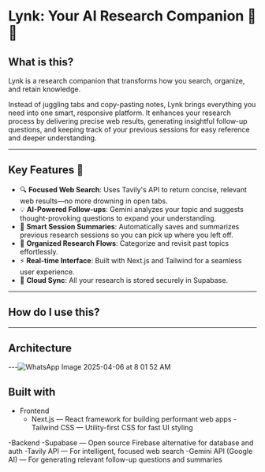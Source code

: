 # Lynk: Your AI Research Companion 🧠🔗

## What is this?

Lynk is a research companion that transforms how you search, organize, and retain knowledge.

Instead of juggling tabs and copy-pasting notes, Lynk brings everything you need into one smart, responsive platform. It enhances your research process by delivering precise web results, generating insightful follow-up questions, and keeping track of your previous sessions for easy reference and deeper understanding.

---

## Key Features 🚀

- 🔍 **Focused Web Search**: Uses Tavily's API to return concise, relevant web results—no more drowning in open tabs.
- 💡 **AI-Powered Follow-ups**: Gemini analyzes your topic and suggests thought-provoking questions to expand your understanding.
- 🧠 **Smart Session Summaries**: Automatically saves and summarizes previous research sessions so you can pick up where you left off.
- 📂 **Organized Research Flows**: Categorize and revisit past topics effortlessly.
- ⚡ **Real-time Interface**: Built with Next.js and Tailwind for a seamless user experience.
- 🔐 **Cloud Sync**: All your research is stored securely in Supabase.

---

## How do I use this?
---

## Architecture
---![WhatsApp Image 2025-04-06 at 8 01 52 AM](https://github.com/user-attachments/assets/175dd424-bdcb-4c95-8c06-a58423090ff5)


## Built with
- Frontend
  - Next.js — React framework for building performant web apps
  -Tailwind CSS — Utility-first CSS for fast UI styling

-Backend
  -Supabase — Open source Firebase alternative for database and auth
  -Tavily API — For intelligent, focused web search
  -Gemini API (Google AI) — For generating relevant follow-up questions and summaries
   
